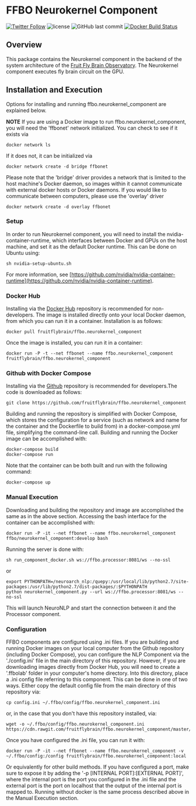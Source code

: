 # FFBO Neurokernel Component
[![Twitter Follow](https://img.shields.io/twitter/follow/flybrainobs.svg?style=social&label=Follow)](https://twitter.com/flybrainobs) ![license](https://img.shields.io/github/license/fruitflybrain/ffbo.neurokernel_component.svg?style=flat-square) ![GitHub last commit](https://img.shields.io/github/last-commit/fruitflybrain/ffbo.neurokernel_component.svg?style=flat-square) [![Docker Build Status](https://img.shields.io/docker/build/fruitflybrain/ffbo.neurokernel_component.svg?style=flat-square)](https://hub.docker.com/r/fruitflybrain/ffbo.neurokernel_component)
## Overview

This package contains the Neurokernel component in the backend of the system architecture of the [Fruit Fly Brain Observatory](http://fruitflybrain.org/). The Neurokernel component executes fly brain circuit on the GPU.

## Installation and Execution

Options for installing and running ffbo.neurokernel_component are explained below.

__NOTE__ If you are using a Docker image to run ffbo.neurokernel_component, you will need the 'ffbonet' network initialized. You can check to see if it exists via

    docker network ls

If it does not, it can be initialized via

    docker network create -d bridge ffbonet

Please note that the 'bridge' driver provides a network that is limited to the host machine's Docker daemon, so images within it cannot communicate with external docker hosts or Docker daemons. If you would like to communicate between computers, please use the 'overlay' driver

    docker network create -d overlay ffbonet

### Setup

In order to run Neurokernel component, you will need to install the nvidia-container-runtime, which interfaces between Docker and GPUs on the host machine, and set it as the default Docker runtime. This can be done on Ubuntu using:

    sh nvidia-setup-ubuntu.sh

For more information, see [https://github.com/nvidia/nvidia-container-runtime](https://github.com/nvidia/nvidia-container-runtime).

### Docker Hub

Installing via the [Docker Hub](https://hub.docker.com/r/fruitflybrain/ffbo.neurokernel_component) repository is recommended for non-developers. The image is installed directly onto your local Docker daemon, from which you can run it in a container. Installation is as follows:

    docker pull fruitflybrain/ffbo.neurokernel_component

Once the image is installed, you can run it in a container:

    docker run -P -t --net ffbonet --name ffbo.neurokernel_component fruitflybrain/ffbo.neurokernel_component


### Github with Docker Compose

Installing via the [Github](https://github.com/fruitflybrain/ffbo.neurokernel_component) repository is recommended for developers.The code is downloaded as follows:

    git clone https://github.com/fruitflybrain/ffbo.neurokernel_component

Building and running the repository is simplified with Docker Compose, which stores the configuration for a service (such as network and name for the container and the Dockerfile to build from) in a docker-compose.yml file, simplifying the command-line call. Building and running the Docker image can be accomplished with:

    docker-compose build
    docker-compose run

Note that the container can be both built and run with the following command:

    docker-compose up

### Manual Execution

Downloading and building the repository and image are accomplished the same as in the above section. Accessing the bash interface for the container can be accomplished with:

    docker run -P -it --net ffbonet --name ffbo.neurokernel_component ffbo/neurokernel_component:develop bash

Running the server is done with:

    sh run_component_docker.sh ws://ffbo.processor:8081/ws --no-ssl

or

    export PYTHONPATH=/neuroarch_nlp:/quepy:/usr/local/lib/python2.7/site-packages:/usr/lib/python2.7/dist-packages/:$PYTHONPATH
    python neurokernel_component.py --url ws://ffbo.processor:8081/ws --no-ssl

This will launch NeuroNLP and start the connection between it and the Processor component.

### Configuration

FFBO components are configured using .ini files. If you are building and running Docker images on your local computer from the Github repository (including Docker Compose), you can configure the NLP Component via the './config.ini' file in the main directory of this repository. However, if you are downloading images directly from Docker Hub, you will need to create a '.ffbolab' folder in your computer's home directory. Into this directory, place a .ini config file referring to this component. This can be done in one of two ways. Either copy the default config file from the main directory of this repository via:
    
    cp config.ini ~/.ffbo/config/ffbo.neurokernel_component.ini
    
or, in the case that you don't have this repository installed, via:
    
    wget -o ~/.ffbo/config/ffbo.neurokernel_component.ini https://cdn.rawgit.com/fruitflybrain/ffbo.neurokernel_component/master/config.ini

Once you have configured the .ini file, you can run it with:
    
    docker run -P -it --net ffbonet --name ffbo.neurokernel_component -v ~/.ffbo/config:/config fruitflybrain/ffbo.neurokernel_component:local
    
Or equivalently for other build methods. If you have configured a port, make sure to expose it by adding the '-p [INTERNAL PORT]:[EXTERNAL PORT]', where the internal port is the port you configured in the .ini file and the external port is the port on localhost that the output of the internal port is mapped to. Running without docker is the same process described above in the Manual Execution section.

